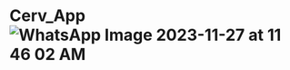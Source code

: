 # Cerv_App![WhatsApp Image 2023-11-27 at 11 46 02 AM](https://github.com/Utsav610/Cerv_App/assets/62369995/23375dbf-611f-4700-af94-50f11097d7dd)
